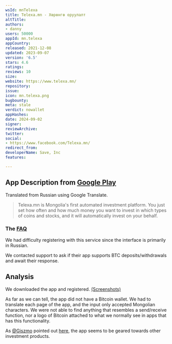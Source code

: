 ```yaml
---
wsId: mnTelexa
title: Telexa.mn - Хөрөнгө оруулалт
altTitle: 
authors:
- danny
users: 50000
appId: mn.telexa
appCountry: 
released: 2021-12-08
updated: 2023-09-07
version: '6.5'
stars: 4.6
ratings: 
reviews: 10
size: 
website: https://www.telexa.mn/
repository: 
issue: 
icon: mn.telexa.png
bugbounty: 
meta: stale
verdict: nowallet
appHashes: 
date: 2024-09-02
signer: 
reviewArchive: 
twitter: 
social:
- https://www.facebook.com/Telexa.mn/
redirect_from: 
developerName: Save, Inc
features: 

---
```


## App Description from [Google Play](https://play.google.com/store/apps/details?id=mn.telexa) 

Translated from Russian using Google Translate.

> Telexa.mn is Mongolia's first automated investment platform. You just set how often and how much money you want to invest in which types of coins and stocks, and it will automatically invest on your behalf.

### The [FAQ](https://www.telexa.mn/) 

We had difficulty registering with this service since the interface is primarily in Russian. 

We contacted support to ask if their app supports BTC deposits/withdrawals and await their response. 

## Analysis 

We downloaded the app and registered. [(Screenshots)](https://twitter.com/BitcoinWalletz/status/1648588977895768064)

As far as we can tell, the app did not have a Bitcoin wallet. We had to translate each page of the app, and the input only accepted Mongolian characters. We were not able to find anything that resembles a send/receive function, nor a logo of Bitcoin attached to what we normally see in apps that has this functionality.  

As [@Giszmo](https://gitlab.com/Giszmo) pointed out [here](https://gitlab.com/walletscrutiny/walletScrutinyCom/-/merge_requests/417#note_1357965806), the app seems to be geared towards other investment products.
